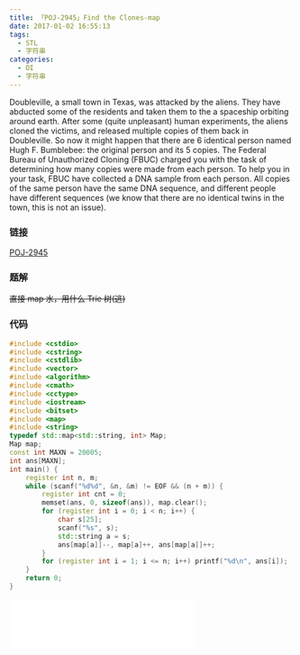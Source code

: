 ```yaml
---
title: 「POJ-2945」Find the Clones-map
date: 2017-01-02 16:55:13
tags:
  - STL
  - 字符串
categories:
  - OI
  - 字符串
---
```

Doubleville, a small town in Texas, was attacked by the aliens. They have abducted some of the residents and taken them to the a spaceship orbiting around earth. After some (quite unpleasant) human experiments, the aliens cloned the victims, and released multiple copies of them back in Doubleville. So now it might happen that there are 6 identical person named Hugh F. Bumblebee: the original person and its 5 copies. The Federal Bureau of Unauthorized Cloning (FBUC) charged you with the task of determining how many copies were made from each person. To help you in your task, FBUC have collected a DNA sample from each person. All copies of the same person have the same DNA sequence, and different people have different sequences (we know that there are no identical twins in the town, this is not an issue).
<!-- more -->
### 链接
[POJ-2945](http://poj.org/problem?id=2945)
### 题解
~~直接 map 水，用什么 Trie 树(逃)~~
### 代码
``` cpp
#include <cstdio>
#include <cstring>
#include <cstdlib>
#include <vector>
#include <algorithm>
#include <cmath>
#include <cctype>
#include <iostream>
#include <bitset>
#include <map>
#include <string>
typedef std::map<std::string, int> Map;
Map map;
const int MAXN = 20005;
int ans[MAXN];
int main() {
    register int n, m;
    while (scanf("%d%d", &n, &m) != EOF && (n + m)) {
        register int cnt = 0;
        memset(ans, 0, sizeof(ans)), map.clear();
        for (register int i = 0; i < n; i++) {
            char s[25];
            scanf("%s", s);
            std::string a = s;
            ans[map[a]]--, map[a]++, ans[map[a]]++;
        }
        for (register int i = 1; i <= n; i++) printf("%d\n", ans[i]);
    }
    return 0;
}
```
<iframe frameborder="no" border="0" marginwidth="0" marginheight="0" width=330 height=86 src="//music.163.com/outchain/player?type=2&id=718091&auto=1&height=66"></iframe>
